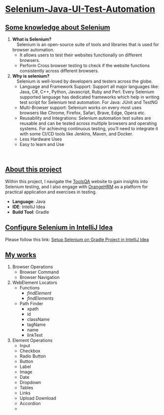 # <u>Selenium-Java-UI-Test-Automation</u>
## <u>Some knowledge about Selenium</u>
1. **What is Selenium?**<br/>
&ensp;&ensp;Selenium is an open-source suite of tools and libraries that is used for browser automation.
   - It allows users to test their websites functionally on different browsers.
   - Perform Cross browser testing to check if the website functions consistently across different browsers. 
2. **Why is selenium?**<br/>
&ensp;&ensp;Selenium is well-loved by developers and testers across the globe.
   - Language and Framework Support: Support all major languages like: Java, C#, C++, Python, Javascript, Ruby and Perl. Every Selenium supported language has dedicated frameworks which help in writing test script for Selenium test automation. For Java: JUnit and TestNG
   - Multi-Browser support: Selenium works on every most uses browsers like Chrome, Firefox, Safari, Brave, Edge, Opera etc.
   - Reusability and Integrations: Selenium automation test suites are reusable and can be tested across multiple browsers and operating systems. For achieving continuous testing, you’ll need to integrate it with some CI/CD tools like Jenkins, Maven, and Docker.
   - Less Hardware Uses
   - Easy to learn and Use
<br/>


## <u>About this project</u>

Within this project, I navigate the [ToolsQA](https://toolsqa.com/) website to gain insights into Selenium testing, and I also engage with [OrangeHRM](https://opensource-demo.orangehrmlive.com/) as a platform for practical application and exercises in testing.<br/>
- **Language**: Java
- **IDE**: IntelliJ Idea
- **Build Tool**: Gradle


## <u>Configure Selenium in IntelliJ Idea</u>
Please follow this link: [Setup Selenium on Gradle Project in IntelliJ Idea](https://tattered-brownie-52b.notion.site/Setup-Selenium-on-Gradle-Project-in-IntelliJ-Idea-a2e48860420d4c44b36331ff3e6c4861)

## <u>My works</u>
1. Browser Operations
   - Browser Command
   - Browser Navigation
2. WebElement Locators
   - Functions
     - <i>findElement</i>
     - <i>findElements</i>
   - Path Finder
     - xpath
     - id
     - className
     - tagName
     - name
     - linkText
3. Element Operations
   - Input
   - Checkbox
   - Radio Button
   - Button
   - Label
   - Image
   - Date
   - Dropdown
   - Tables
   - Links
   - Upload Download
   - Accordion
   - 

